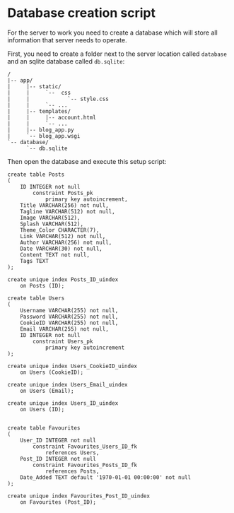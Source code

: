 # Database creation script

For the server to work you need to create a database 
which will store all information that server needs to operate.

First, you need to create a folder next to the server location 
called `database` and an sqlite database called `db.sqlite`:

````
/
|-- app/
|     |-- static/
|     |     `--  css
|     |            `-- style.css
|     |     `-- ...
|     |-- templates/
|     |     |-- account.html
|     |     `-- ...
|     |-- blog_app.py
|     `-- blog_app.wsgi
`-- database/
      `-- db.sqlite       
````

Then open the database and execute this setup script:

````
create table Posts
(
	ID INTEGER not null
		constraint Posts_pk
			primary key autoincrement,
	Title VARCHAR(256) not null,
	Tagline VARCHAR(512) not null,
	Image VARCHAR(512),
	Splash VARCHAR(512),
	Theme_Color CHARACTER(7),
	Link VARCHAR(512) not null,
	Author VARCHAR(256) not null,
	Date VARCHAR(30) not null,
	Content TEXT not null,
	Tags TEXT
);

create unique index Posts_ID_uindex
	on Posts (ID);

create table Users
(
	Username VARCHAR(255) not null,
	Password VARCHAR(255) not null,
	CookieID VARCHAR(255) not null,
	Email VARCHAR(255) not null,
	ID INTEGER not null
		constraint Users_pk
			primary key autoincrement
);

create unique index Users_CookieID_uindex
	on Users (CookieID);

create unique index Users_Email_uindex
	on Users (Email);

create unique index Users_ID_uindex
	on Users (ID);


create table Favourites
(
	User_ID INTEGER not null
		constraint Favourites_Users_ID_fk
			references Users,
	Post_ID INTEGER not null
		constraint Favourites_Posts_ID_fk
			references Posts,
	Date_Added TEXT default '1970-01-01 00:00:00' not null
);

create unique index Favourites_Post_ID_uindex
	on Favourites (Post_ID);
````